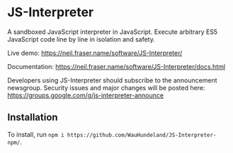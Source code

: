JS-Interpreter
==============

A sandboxed JavaScript interpreter in JavaScript.  Execute arbitrary ES5
JavaScript code line by line in isolation and safety.

Live demo:
https://neil.fraser.name/software/JS-Interpreter/

Documentation:
https://neil.fraser.name/software/JS-Interpreter/docs.html

Developers using JS-Interpreter should subscribe to the announcement newsgroup.
Security issues and major changes will be posted here:
https://groups.google.com/g/js-interpreter-announce

## Installation

To install, run `npm i https://github.com/WauHundeland/JS-Interpreter-npm/`.
